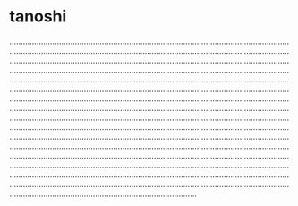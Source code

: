 # tanoshi

...................................................................................................................................................................................................................................................................................................................................................................................................................................................................................................................................................................................................................................................................................................................................................................................................................................................................................................................................................................................................................................................................................................................................................................................................................................................................................................................................................................................................................................................................................................................................................................................................................................................................................................................................................................................................................................................................................................................................................................................................................................................................................................................................................